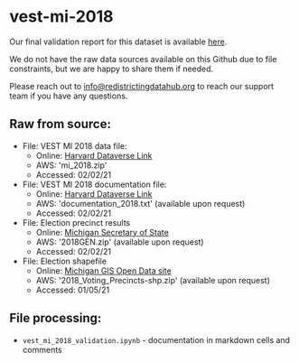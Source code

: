 # vest-mi-2018

Our final validation report for this dataset is available [here](https://redistrictingdatahub.org/dataset/vest-2018-michigan-precinct-and-election-results/). 

We do not have the raw data sources available on this Github due to file constraints, but we are happy to share them if needed. 

Please reach out to info@redistrictingdatahub.org to reach our support team if you have any questions.

## **Raw from source:**
 - File: VEST MI 2018 data file: 
    - Online: [Harvard Dataverse Link](https://dataverse.harvard.edu/file.xhtml?persistentId=doi:10.7910/DVN/UBKYRU/RMROP4)
    - AWS: 'mi_2018.zip'
    - Accessed: 02/02/21
 - File: VEST MI 2018 documentation file:
    - Online: [Harvard Dataverse Link](https://globaldataversecommunityconsortium.github.io/dataverse-previewers/previewers/TextPreview.html?fileid=4142758&siteUrl=https://dataverse.harvard.edu&datasetid=3610475&datasetversion=27.0&locale=en)
    - AWS: 'documentation_2018.txt' (available upon request)
    - Accessed: 02/02/21
 - File: Election precinct results 
    - Online: [Michigan Secretary of State](https://miboecfr.nictusa.com/cgi-bin/cfr/precinct_srch.cgi)
    - AWS: '2018GEN.zip' (available upon request)
    - Accessed: 02/02/21
 - File: Election shapefile 
    - Online: [Michigan GIS Open Data site](https://gis-michigan.opendata.arcgis.com/datasets/2018-voting-precincts)
    - AWS: '2018_Voting_Precincts-shp.zip' (available upon request)
    - Accessed: 01/05/21

## **File processing:**

- `vest_mi_2018_validation.ipynb` - documentation in markdown cells and comments
